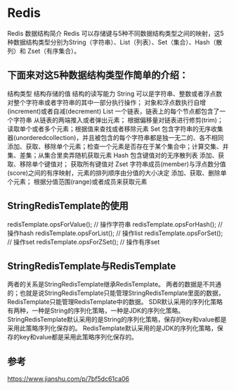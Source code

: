 # Redis
Redis 数据结构简介
Redis 可以存储键与5种不同数据结构类型之间的映射，这5种数据结构类型分别为String（字符串）、List（列表）、Set（集合）、Hash（散列）和 Zset（有序集合）。
## 下面来对这5种数据结构类型作简单的介绍：
结构类型	                           结构存储的值	                                                                                                            结构的读写能力
String	   可以是字符串、整数或者浮点数	对整个字符串或者字符串的其中一部分执行操作；                                          对象和浮点数执行自增(increment)或者自减(decrement)
List	   一个链表，链表上的每个节点都包含了一个字符串	从链表的两端推入或者弹出元素；                                        根据偏移量对链表进行修剪(trim)；读取单个或者多个元素；根据值来查找或者移除元素
Set	      包含字符串的无序收集器(unorderedcollection)，并且被包含的每个字符串都是独一无二的、各不相同	                      添加、获取、移除单个元素；检查一个元素是否存在于某个集合中；计算交集、并集、差集；从集合里卖弄随机获取元素
Hash	  包含键值对的无序散列表	添加、获取、移除单个键值对；                                                              获取所有键值对
Zset	  字符串成员(member)与浮点数分值(score)之间的有序映射，元素的排列顺序由分值的大小决定	添加、获取、删除单个元素；    根据分值范围(range)或者成员来获取元素


## StringRedisTemplate的使用
redisTemplate.opsForValue(); //  操作字符串
redisTemplate.opsForHash();  //  操作hash
redisTemplate.opsForList();  //  操作list
redisTemplate.opsForSet();  //   操作set
redisTemplate.opsForZSet(); //   操作有序set

## StringRedisTemplate与RedisTemplate
两者的关系是StringRedisTemplate继承RedisTemplate。
两者的数据是不共通的；也就是说StringRedisTemplate只能管理StringRedisTemplate里面的数据，RedisTemplate只能管理RedisTemplate中的数据。
SDR默认采用的序列化策略有两种，一种是String的序列化策略，一种是JDK的序列化策略。
StringRedisTemplate默认采用的是String的序列化策略，保存的key和value都是采用此策略序列化保存的。
RedisTemplate默认采用的是JDK的序列化策略，保存的key和value都是采用此策略序列化保存的。

## 参考
https://www.jianshu.com/p/7bf5dc61ca06
